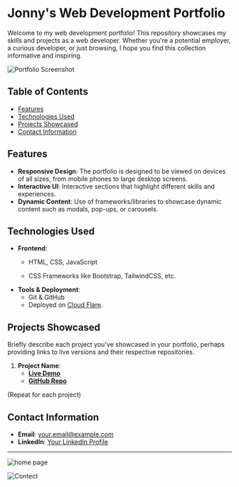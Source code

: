 

# Jonny's Web Development Portfolio

Welcome to my web development portfolio! This repository showcases my skills and projects as a web developer. Whether you're a potential employer, a curious developer, or just browsing, I hope you find this collection informative and inspiring.

![Portfolio Screenshot](path-to-portfolio-screenshot.png)

## Table of Contents

- [Features](#features)
- [Technologies Used](#technologies-used)
- [Projects Showcased](#projects-showcased)
- [Contact Information](#contact-information)

## Features

- **Responsive Design**: The portfolio is designed to be viewed on devices of all sizes, from mobile phones to large desktop screens.
- **Interactive UI**: Interactive sections that highlight different skills and experiences.
- **Dynamic Content**: Use of frameworks/libraries to showcase dynamic content such as modals, pop-ups, or carousels.

## Technologies Used

- **Frontend**:
  - HTML, CSS, JavaScript

  - CSS Frameworks like Bootstrap, TailwindCSS, etc.
- **Tools & Deployment**:
  - Git & GitHub
  - Deployed on [Cloud Flare](https://www.cloudflare.com/).

## Projects Showcased

Briefly describe each project you've showcased in your portfolio, perhaps providing links to live versions and their respective repositories.

1. **Project Name**:
   - **[Live Demo](link-to-live-demo)**
   - **[GitHub Repo](link-to-repo)**

(Repeat for each project)

## Contact Information

- **Email**: your.email@example.com
- **LinkedIn**: [Your LinkedIn Profile](https://www.linkedin.com/in/jonathan-olsen3/)

---

![home page](https://drive.google.com/uc?export=view&id=1qGrXWVwer4tNP--4JEWTC36nCheiOkBL)

![Contect](https://drive.google.com/uc?export=view&id=1jtjYhMKcAOu1v3Ix-L249H8rNIbi_AOb)
